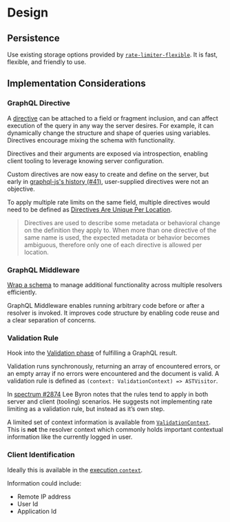 # Design

## Persistence

Use existing storage options provided by [`rate-limiter-flexible`](https://github.com/animir/node-rate-limiter-flexible). It is fast, flexible, and friendly to use.

## Implementation Considerations

### GraphQL Directive

A [directive](https://graphql.org/learn/queries/#directives) can be attached to a field or fragment inclusion, and can affect execution of the query in any way the server desires. For example, it can dynamically change the structure and shape of queries using variables. Directives encourage mixing the schema with functionality.

Directives and their arguments are exposed via introspection, enabling client tooling to leverage knowing server configuration.

Custom directives are now easy to create and define on the server, but early in [graphql-js's history (#41)](https://github.com/graphql/graphql-js/issues/41#issuecomment-130554729), user-supplied directives were not an objective.

To apply multiple rate limits on the same field, multiple directives would need to be defined as [Directives Are Unique Per Location](https://facebook.github.io/graphql/June2018/#sec-Directives-Are-Unique-Per-Location).

> Directives are used to describe some metadata or behavioral change on the definition they apply to. When more than one directive of the same name is used, the expected metadata or behavior becomes ambiguous, therefore only one of each directive is allowed per location.

### GraphQL Middleware

[Wrap a schema](https://github.com/prisma/graphql-middleware) to manage additional functionality across multiple resolvers efficiently.

GraphQL Middleware enables running arbitrary code before or after a resolver is invoked. It improves code structure by enabling code reuse and a clear separation of concerns.

### Validation Rule

Hook into the [Validation phase](https://graphql.org/graphql-js/validation/) of fulfilling a GraphQL result.

Validation runs synchronously, returning an array of encountered errors, or an empty array if no errors were encountered and the document is valid. A validation rule is defined as `(context: ValidationContext) => ASTVisitor`.

In [spectrum #2874](https://github.com/withspectrum/spectrum/pull/2874#issuecomment-381711121) Lee Byron notes that the rules tend to apply in both server and client (tooling) scenarios. He suggests not implementing rate limiting as a validation rule, but instead as it’s own step.

A limited set of context information is available from [`ValidationContext`](https://github.com/DefinitelyTyped/DefinitelyTyped/blob/master/types/graphql/validation/ValidationContext.d.ts). This is **not** the resolver context which commonly holds important contextual information like the currently logged in user.

### Client Identification

Ideally this is available in the [execution `context`](https://graphql.org/learn/execution/).

Information could include:

- Remote IP address
- User Id
- Application Id
